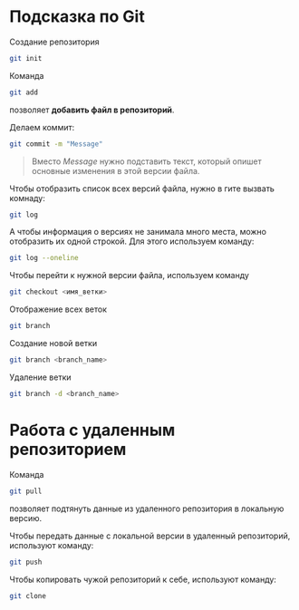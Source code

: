 # Подсказка по Git

Создание репозитория
```sh
git init
```

Команда 
```sh
git add
```
позволяет **добавить файл в репозиторий**.


Делаем коммит:
```sh
git commit -m "Message"
```
>Вместо *Message* нужно подставить текст, который опишет основные изменения в этой версии файла.


Чтобы отобразить список всех версий файла, нужно в гите вызвать комнаду:
```sh
git log
```
А чтобы информация о версиях не занимала много места, можно отобразить их одной строкой. Для этого используем команду:
```sh
git log --oneline
```
Чтобы перейти к нужной версии файла, используем команду
```sh
git checkout <имя_ветки>
```

Отображение всех веток
```sh
git branch
```

Создание новой ветки
```sh
git branch <branch_name>
```

Удаление ветки
```sh
git branch -d <branch_name>
```

# Работа с удаленным репозиторием

Команда 
```sh
git pull
```
позволяет подтянуть данные из удаленного репозитория в локальную версию.

Чтобы передать данные с локальной версии в удаленный репозиторий, используют команду:
```sh
git push
```

Чтобы копировать чужой репозиторий к себе, используют команду:
```sh
git clone
```